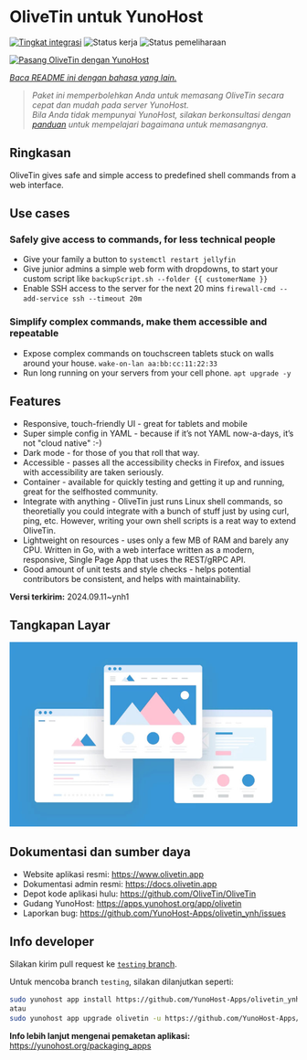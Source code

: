 <!--
N.B.: README ini dibuat secara otomatis oleh <https://github.com/YunoHost/apps/tree/master/tools/readme_generator>
Ini TIDAK boleh diedit dengan tangan.
-->

# OliveTin untuk YunoHost

[![Tingkat integrasi](https://dash.yunohost.org/integration/olivetin.svg)](https://ci-apps.yunohost.org/ci/apps/olivetin/) ![Status kerja](https://ci-apps.yunohost.org/ci/badges/olivetin.status.svg) ![Status pemeliharaan](https://ci-apps.yunohost.org/ci/badges/olivetin.maintain.svg)

[![Pasang OliveTin dengan YunoHost](https://install-app.yunohost.org/install-with-yunohost.svg)](https://install-app.yunohost.org/?app=olivetin)

*[Baca README ini dengan bahasa yang lain.](./ALL_README.md)*

> *Paket ini memperbolehkan Anda untuk memasang OliveTin secara cepat dan mudah pada server YunoHost.*  
> *Bila Anda tidak mempunyai YunoHost, silakan berkonsultasi dengan [panduan](https://yunohost.org/install) untuk mempelajari bagaimana untuk memasangnya.*

## Ringkasan

OliveTin gives safe and simple access to predefined shell commands from a web interface.

## Use cases
###  Safely give access to commands, for less technical people

- Give your family a button to `systemctl restart jellyfin`
- Give junior admins a simple web form with dropdowns, to start your custom script like `backupScript.sh --folder {{ customerName }}`
- Enable SSH access to the server for the next 20 mins `firewall-cmd --add-service ssh --timeout 20m`

### Simplify complex commands, make them accessible and repeatable

- Expose complex commands on touchscreen tablets stuck on walls around your house. `wake-on-lan aa:bb:cc:11:22:33`
- Run long running on your servers from your cell phone. `apt upgrade -y`

## Features

- Responsive, touch-friendly UI - great for tablets and mobile
- Super simple config in YAML - because if it’s not YAML now-a-days, it’s not "cloud native" :-)
- Dark mode - for those of you that roll that way.
- Accessible - passes all the accessibility checks in Firefox, and issues with accessibility are taken seriously.
- Container - available for quickly testing and getting it up and running, great for the selfhosted community.
- Integrate with anything - OliveTin just runs Linux shell commands, so theoretially you could integrate with a bunch of stuff just by using curl, ping, etc. However, writing your own shell scripts is a reat way to extend OliveTin.
- Lightweight on resources - uses only a few MB of RAM and barely any CPU. Written in Go, with a web interface written as a modern, responsive, Single Page App that uses the REST/gRPC API.
- Good amount of unit tests and style checks - helps potential contributors be consistent, and helps with maintainability.


**Versi terkirim:** 2024.09.11~ynh1

## Tangkapan Layar

![Tangkapan Layar pada OliveTin](./doc/screenshots/example.jpg)

## Dokumentasi dan sumber daya

- Website aplikasi resmi: <https://www.olivetin.app>
- Dokumentasi admin resmi: <https://docs.olivetin.app>
- Depot kode aplikasi hulu: <https://github.com/OliveTin/OliveTin>
- Gudang YunoHost: <https://apps.yunohost.org/app/olivetin>
- Laporkan bug: <https://github.com/YunoHost-Apps/olivetin_ynh/issues>

## Info developer

Silakan kirim pull request ke [`testing` branch](https://github.com/YunoHost-Apps/olivetin_ynh/tree/testing).

Untuk mencoba branch `testing`, silakan dilanjutkan seperti:

```bash
sudo yunohost app install https://github.com/YunoHost-Apps/olivetin_ynh/tree/testing --debug
atau
sudo yunohost app upgrade olivetin -u https://github.com/YunoHost-Apps/olivetin_ynh/tree/testing --debug
```

**Info lebih lanjut mengenai pemaketan aplikasi:** <https://yunohost.org/packaging_apps>
